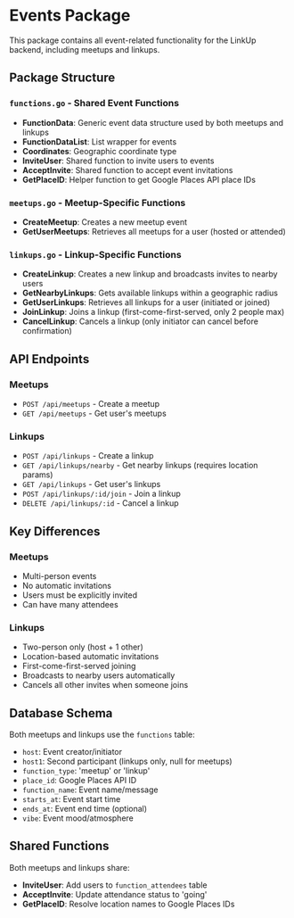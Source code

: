 # Events Package

This package contains all event-related functionality for the LinkUp backend, including meetups and linkups.

## Package Structure

### `functions.go` - Shared Event Functions
- **FunctionData**: Generic event data structure used by both meetups and linkups
- **FunctionDataList**: List wrapper for events
- **Coordinates**: Geographic coordinate type
- **InviteUser**: Shared function to invite users to events
- **AcceptInvite**: Shared function to accept event invitations
- **GetPlaceID**: Helper function to get Google Places API place IDs

### `meetups.go` - Meetup-Specific Functions
- **CreateMeetup**: Creates a new meetup event
- **GetUserMeetups**: Retrieves all meetups for a user (hosted or attended)

### `linkups.go` - Linkup-Specific Functions
- **CreateLinkup**: Creates a new linkup and broadcasts invites to nearby users
- **GetNearbyLinkups**: Gets available linkups within a geographic radius
- **GetUserLinkups**: Retrieves all linkups for a user (initiated or joined)
- **JoinLinkup**: Joins a linkup (first-come-first-served, only 2 people max)
- **CancelLinkup**: Cancels a linkup (only initiator can cancel before confirmation)

## API Endpoints

### Meetups
- `POST /api/meetups` - Create a meetup
- `GET /api/meetups` - Get user's meetups

### Linkups
- `POST /api/linkups` - Create a linkup
- `GET /api/linkups/nearby` - Get nearby linkups (requires location params)
- `GET /api/linkups` - Get user's linkups
- `POST /api/linkups/:id/join` - Join a linkup
- `DELETE /api/linkups/:id` - Cancel a linkup

## Key Differences

### Meetups
- Multi-person events
- No automatic invitations
- Users must be explicitly invited
- Can have many attendees

### Linkups
- Two-person only (host + 1 other)
- Location-based automatic invitations
- First-come-first-served joining
- Broadcasts to nearby users automatically
- Cancels all other invites when someone joins

## Database Schema

Both meetups and linkups use the `functions` table:
- `host`: Event creator/initiator
- `host1`: Second participant (linkups only, null for meetups)
- `function_type`: 'meetup' or 'linkup'
- `place_id`: Google Places API ID
- `function_name`: Event name/message
- `starts_at`: Event start time
- `ends_at`: Event end time (optional)
- `vibe`: Event mood/atmosphere

## Shared Functions

Both meetups and linkups share:
- **InviteUser**: Add users to `function_attendees` table
- **AcceptInvite**: Update attendance status to 'going'
- **GetPlaceID**: Resolve location names to Google Places IDs

